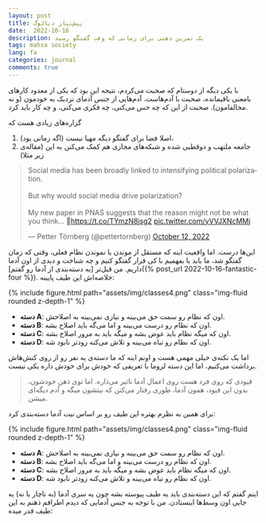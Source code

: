 ```yaml
---
layout: post
title: پیش‌نیاز دیالوگ
date:  2022-10-16
description: یک تمرین ذهنی برای زمانی که وقت گفتگو رسید
tags: mahsa society
lang: fa
categories: journal
comments: true
---
```


با یکی دیگه از دوستام که صحبت می‌کردم، نتیجه این بود که یکی از معدود کارهای بامعنی باقیمانده، صحبت با آدم‌هاست. آدم‌هایی از جنس آدمای نزدیک به خودمون (و نه مخالفامون). صحبت از این که چه حس می‌کنی، چه فکری می‌کنی، و چه کار باید کرد.

گزاره‌های زیادی هست که 

1. اصلا فضا برای گفتگو دیگه مهیا نیست (اگه زمانی بود)،
2. جامعه ملتهب و دوقطبی شده و شبکه‌های مجازی هم کمک می‌کنن به این (مقاله‌ی زیر مثلا)

<blockquote class="twitter-tweet tw-align-center"><p lang="en" dir="ltr">Social media has been broadly linked to intensifying political polarization.<br><br>But why would social media drive polarization? <br><br>My new paper in PNAS suggests that the reason might not be what you think... 🧵<a href="https://t.co/TYmzN8jsg2">https://t.co/TYmzN8jsg2</a> <a href="https://t.co/yVVJXNcMMj">pic.twitter.com/yVVJXNcMMj</a></p>&mdash; Petter Törnberg (@pettertornberg) <a href="https://twitter.com/pettertornberg/status/1580106531856478208?ref_src=twsrc%5Etfw">October 12, 2022</a></blockquote> <script async src="https://platform.twitter.com/widgets.js" charset="utf-8"></script> 

این‌ها درست. اما واقعیت اینه که مستقل از موندن یا نموندن نظام فعلی، وقتی که زمان گفتگو شد، ما باید با بفهمیم با کی قرار گفتگو کنیم و چه شناخت و دیدی از اون آدما داریم. من قبل‌تر [یه دسته‌بندی از آدما رو گفتم]({% post_url 2022-10-16-fantastic-four %}). خلاصه‌اش این طیف پایینه:


<div class="row mt-3">
    <div class="col-sm mt-3 mt-md-0">
        {% include figure.html path="assets/img/classes4.png" class="img-fluid rounded z-depth-1" %}
    </div>
</div>

- **دسته A**: اون که نظام رو سمت حق می‌بینه و نیازی نمی‌بینه به اصلاحش.
- **دسته B**: اون که نظام رو درست می‌بینه و اما می‌گه باید اصلاح بشه.
- **دسته C**: اون که میگه نظام باید عوض بشه و میگه باید به مرور اصلاح بشه. 
- **دسته D**: اون که نظام رو تباه می‌بینه و تلاش می‌کنه زودتر نابود شه.

اما یک نکته‌ی خیلی مهمی هست و اونم اینه که ما دسته‌ی یه نفر رو از روی کنش‌هاش برداشت می‌کنیم، اما این دسته لزوما با تعریفی که خودش برای خودش داره یکی نیست.

> قیودی که روی فرد هست روی اعمال آدما تاثیر می‌ذاره. اما توی ذهن خودشون، بدون این قیود، همون آدما، طوری رفتار می‌کنن که نیتشون میگه و  آدم دیگه‌ای میشن.


برای همین به نظرم بهتره این طیف رو بر اساس *نیت* آدما دسته‌بندی کرد:


<div class="row mt-3">
    <div class="col-sm mt-3 mt-md-0">
        {% include figure.html path="assets/img/classes4.png" class="img-fluid rounded z-depth-1" %}
    </div>
</div>

- **دسته A**: اون که نظام رو سمت حق می‌بینه و نیازی نمی‌بینه به اصلاحش.
- **دسته B**: اون که نظام رو درست می‌بینه و اما می‌گه باید اصلاح بشه.
- **دسته C**: اون که میگه نظام باید عوض بشه و میگه باید به مرور اصلاح بشه. 
- **دسته D**: اون که نظام رو تباه می‌بینه و تلاش می‌کنه زودتر نابود شه.



اینم گفتم که این دسته‌بندی باید یه طیف پیوسته بشه چون یه سری آدما (به ناچار یا نه) یه جایی اون وسط‌ها اینستادن. من با توجه به جنس آدمایی که دیدم اطرافم ذهنم به این طیف قدر میده:




